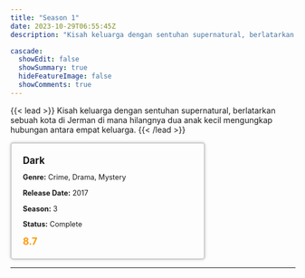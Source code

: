 ```yaml
---
title: "Season 1"
date: 2023-10-29T06:55:45Z
description: "Kisah keluarga dengan sentuhan supernatural, berlatarkan sebuah kota di Jerman di mana hilangnya dua anak kecil mengungkap hubungan antara empat keluarga."

cascade:
  showEdit: false
  showSummary: true
  hideFeatureImage: false
  showComments: true
---
```


{{< lead >}}
Kisah keluarga dengan sentuhan supernatural, berlatarkan sebuah kota di Jerman di mana hilangnya dua anak kecil mengungkap hubungan antara empat keluarga.
{{< /lead >}}

<style>

/* CSS for the movie information box */
        .movie-box {
            width: 300px;
            padding: 20px;
            border: 2px solid #ccc; /* Border added */
            border-radius: 5px;
            box-shadow: 0 0 5px rgba(0, 0, 0, 0.2);
        }

        /* CSS for movie title */
        .movie-title {
            font-size: 1.2em;
            font-weight: bold;
            margin-bottom: 10px;
        }

        /* CSS for movie details */
        .movie-details {
            font-size: 0.9em;
            margin-bottom: 10px;
        }

        /* CSS for movie rating */
        .movie-rating {
            font-size: 1.2em;
            font-weight: bold;
            color: #ff9900; /* IMDb's rating color */
        }
</style>

 <div class="movie-box">
        <div class="movie-title">Dark</div>
        <div class="movie-details">
            <p><strong>Genre:</strong> Crime, Drama, Mystery</p>
            <p><strong>Release Date:</strong> 2017</p>
            <p><strong>Season:</strong> 3</p>
            <p><strong>Status:</strong> Complete</p>
        </div>
        <div class="movie-rating">8.7</div>
    </div>

---